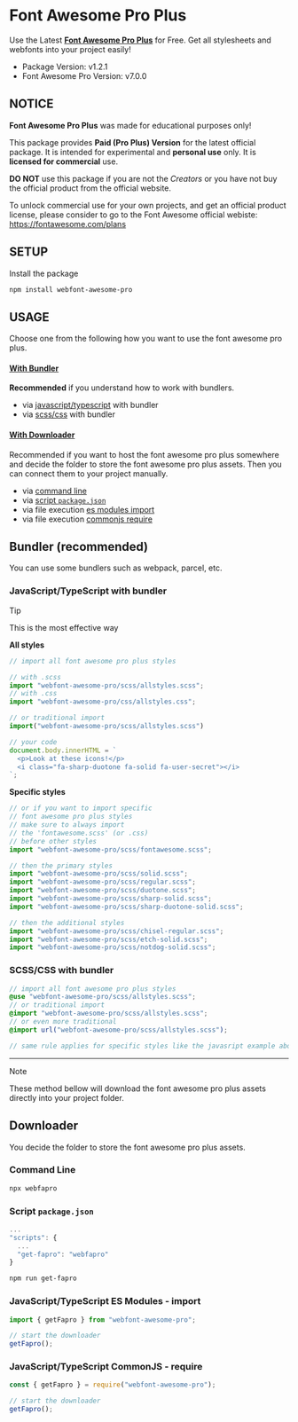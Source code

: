 # Font Awesome Pro Plus

Use the Latest [**Font Awesome Pro Plus**](https://fontawesome.com/) for Free. Get all stylesheets and webfonts into your project easily!

- Package Version: v1.2.1
- Font Awesome Pro Version: v7.0.0

## NOTICE
**Font Awesome Pro Plus** was made for educational purposes only!

This package provides **Paid (Pro Plus) Version** for the latest official package. It is intended for experimental and **personal use** only. It is **licensed for commercial** use.

**DO NOT** use this package if you are not the *Creators* or you have not buy the official product from the official website.

To unlock commercial use for your own projects, and get an official product license, please consider to go to the Font Awesome official webiste: https://fontawesome.com/plans

## SETUP

Install the package

```bash
npm install webfont-awesome-pro
```

## USAGE

Choose one from the following how you want to use the font awesome pro plus.

#### [With Bundler](#bundler-recommended)
**Recommended** if you understand how to work with bundlers.
- via [javascript/typescript](#javascripttypescript-with-bundler) with bundler
- via [scss/css](#scsscss-with-bundler) with bundler

#### [With Downloader](#downloader)
Recommended if you want to host the font awesome pro plus somewhere and decide the folder to store the font awesome pro plus assets. Then you can connect them to your project manually.
- via [command line](#command-line)
- via [script `package.json`](#script-packagejson)
- via file execution [es modules import](#javascripttypescript-es-modules---import)
- via file execution [commonjs require](#javascripttypescript-commonjs---require)

## Bundler (recommended)

You can use some bundlers such as webpack, parcel, etc.

### JavaScript/TypeScript with bundler
> [!TIP]
> This is the most effective way

**All styles**
```javascript
// import all font awesome pro plus styles

// with .scss
import "webfont-awesome-pro/scss/allstyles.scss";
// with .css
import "webfont-awesome-pro/css/allstyles.css";

// or traditional import
import("webfont-awesome-pro/scss/allstyles.scss")

// your code
document.body.innerHTML = `
  <p>Look at these icons!</p>
  <i class="fa-sharp-duotone fa-solid fa-user-secret"></i>
`;

```

**Specific styles**
```javascript
// or if you want to import specific
// font awesome pro plus styles
// make sure to always import
// the 'fontawesome.scss' (or .css)
// before other styles
import "webfont-awesome-pro/scss/fontawesome.scss";

// then the primary styles
import "webfont-awesome-pro/scss/solid.scss";
import "webfont-awesome-pro/scss/regular.scss";
import "webfont-awesome-pro/scss/duotone.scss";
import "webfont-awesome-pro/scss/sharp-solid.scss";
import "webfont-awesome-pro/scss/sharp-duotone-solid.scss";

// then the additional styles
import "webfont-awesome-pro/scss/chisel-regular.scss";
import "webfont-awesome-pro/scss/etch-solid.scss";
import "webfont-awesome-pro/scss/notdog-solid.scss";
```

### SCSS/CSS with bundler

```scss
// import all font awesome pro plus styles
@use "webfont-awesome-pro/scss/allstyles.scss";
// or traditional import
@import "webfont-awesome-pro/scss/allstyles.scss";
// or even more traditional
@import url("webfont-awesome-pro/scss/allstyles.scss");

// same rule applies for specific styles like the javasript example above
```

---

> [!NOTE]
> These method bellow will download the font awesome pro plus assets directly into your project folder.

## Downloader

You decide the folder to store the font awesome pro plus assets.

### Command Line
```bash
npx webfapro
```

### Script `package.json`
```javascript
...
"scripts": {
  ...
  "get-fapro": "webfapro"
}
```
```bash
npm run get-fapro
```

### JavaScript/TypeScript ES Modules - import
```javascript
import { getFapro } from "webfont-awesome-pro";

// start the downloader
getFapro();
```

### JavaScript/TypeScript CommonJS - require
```javascript
const { getFapro } = require("webfont-awesome-pro");

// start the downloader
getFapro();
```

